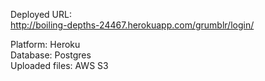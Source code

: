 Deployed URL:<br>
http://boiling-depths-24467.herokuapp.com/grumblr/login/

Platform: Heroku<br>
Database: Postgres<br>
Uploaded files: AWS S3<br>
